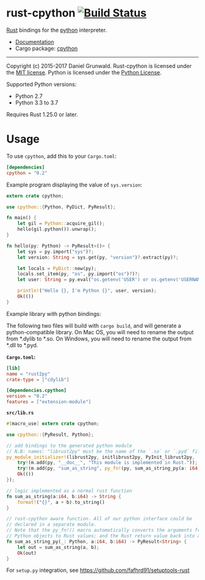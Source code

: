 rust-cpython [![Build Status](https://travis-ci.org/dgrunwald/rust-cpython.svg?branch=master)](https://travis-ci.org/dgrunwald/rust-cpython)
====================

[Rust](http://www.rust-lang.org/) bindings for the [python](https://www.python.org/) interpreter.

* [Documentation](http://dgrunwald.github.io/rust-cpython/doc/cpython/)
* Cargo package: [cpython](https://crates.io/crates/cpython)

---

Copyright (c) 2015-2017 Daniel Grunwald.
Rust-cpython is licensed under the [MIT license](http://opensource.org/licenses/MIT).
Python is licensed under the [Python License](https://docs.python.org/2/license.html).

Supported Python versions:
* Python 2.7
* Python 3.3 to 3.7

Requires Rust 1.25.0 or later.

# Usage

To use `cpython`, add this to your `Cargo.toml`:

```toml
[dependencies]
cpython = "0.2"
```

Example program displaying the value of `sys.version`:

```rust
extern crate cpython;

use cpython::{Python, PyDict, PyResult};

fn main() {
    let gil = Python::acquire_gil();
    hello(gil.python()).unwrap();
}

fn hello(py: Python) -> PyResult<()> {
    let sys = py.import("sys")?;
    let version: String = sys.get(py, "version")?.extract(py)?;

    let locals = PyDict::new(py);
    locals.set_item(py, "os", py.import("os")?)?;
    let user: String = py.eval("os.getenv('USER') or os.getenv('USERNAME')", None, Some(&locals))?.extract(py)?;

    println!("Hello {}, I'm Python {}", user, version);
    Ok(())
}
```

Example library with python bindings:

The following two files will build with `cargo build`, and will generate a python-compatible library.
On Mac OS, you will need to rename the output from \*.dylib to \*.so.
On Windows, you will need to rename the output from \*.dll to \*.pyd.

**`Cargo.toml`:**
```toml
[lib]
name = "rust2py"
crate-type = ["cdylib"]

[dependencies.cpython]
version = "0.2"
features = ["extension-module"]
```

**`src/lib.rs`**
```rust
#[macro_use] extern crate cpython;

use cpython::{PyResult, Python};

// add bindings to the generated python module
// N.B: names: "librust2py" must be the name of the `.so` or `.pyd` file
py_module_initializer!(librust2py, initlibrust2py, PyInit_librust2py, |py, m| {
    try!(m.add(py, "__doc__", "This module is implemented in Rust."));
    try!(m.add(py, "sum_as_string", py_fn!(py, sum_as_string_py(a: i64, b:i64))));
    Ok(())
});

// logic implemented as a normal rust function
fn sum_as_string(a:i64, b:i64) -> String {
    format!("{}", a + b).to_string()
}

// rust-cpython aware function. All of our python interface could be
// declared in a separate module.
// Note that the py_fn!() macro automatically converts the arguments from
// Python objects to Rust values; and the Rust return value back into a Python object.
fn sum_as_string_py(_: Python, a:i64, b:i64) -> PyResult<String> {
    let out = sum_as_string(a, b);
    Ok(out)
}
```

For `setup.py` integration, see https://github.com/fafhrd91/setuptools-rust
